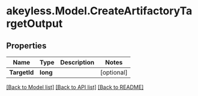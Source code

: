 # akeyless.Model.CreateArtifactoryTargetOutput
## Properties

Name | Type | Description | Notes
------------ | ------------- | ------------- | -------------
**TargetId** | **long** |  | [optional] 

[[Back to Model list]](../README.md#documentation-for-models) [[Back to API list]](../README.md#documentation-for-api-endpoints) [[Back to README]](../README.md)

